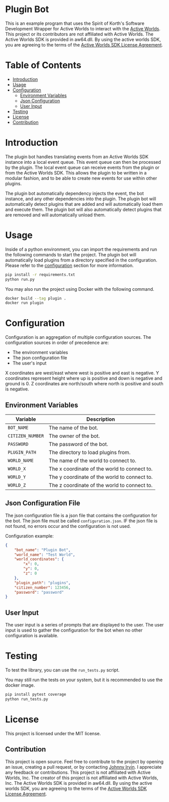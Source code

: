 # Plugin Bot

This is an example program that uses the Spirit of Korth's Software Development Wrapper for Active Worlds to interact with the [Active Worlds](https://www.activeworlds.com). This project or its contributors are not affiliated with Active Worlds. The Active Worlds SDK is provided in aw64.dll. By using the active worlds SDK, you are agreeing to the terms of the [Active Worlds SDK License Agreement](https://www.activeworlds.com/sdk/download.htm).

# Table of Contents

- [Introduction](#introduction)
- [Usage](#usage)
- [Configuration](#configuration)
  - [Environment Variables](#environment-variables)
  - [Json Configuration](#json-configuration-file)
  - [User Input](#user-input)
- [Testing](#testing)
- [License](#license)
- [Contribution](#contribution)

# Introduction

The plugin bot handles translating events from an Active Worlds SDK instance into a local event queue. This event queue can then be processed by the plugin. The local event queue can receive events from the plugin or from the Active Worlds SDK. This allows the plugin to be written in a modular fashion, and to be able to create new events for use within other plugins.

The plugin bot automatically dependency injects the event, the bot instance, and any other dependencies into the plugin. The plugin bot will automatically detect plugins that are added and will automatically load them and execute them. The plugin bot will also automatically detect plugins that are removed and will automatically unload them.

# Usage

Inside of a python environment, you can import the requirements and run the following commands to start the project. The plugin bot will automatically load plugins from a directory specified in the configuration. Please refer to the [configuration](#configuration) section for more information.

```bash
pip install -r requirements.txt
python run.py
```

You may also run the project using Docker with the following command.

```bash
docker build --tag plugin .
docker run plugin
```

# Configuration

Configuration is an aggregation of multiple configuration sources. The configuration sources in order of precedence are:

- The environment variables
- The json configuration file
- The user's input

X coordinates are west/east where west is positive and east is negative.
Y coordinates represent height where up is positive and down is negative and ground is 0.
Z coordinates are north/south where north is positive and south is negative.

## Environment Variables

| Variable | Description |
|---------|-------------|
| `BOT_NAME` | The name of the bot. |
| `CITIZEN_NUMBER` | The owner of the bot. |
| `PASSWORD` | The password of the bot. |
| `PLUGIN_PATH` | The directory to load plugins from. |
| `WORLD_NAME` | The name of the world to connect to. |
| `WORLD_X` | The x coordinate of the world to connect to. |
| `WORLD_Y` | The y coordinate of the world to connect to. |
| `WORLD_Z` | The z coordinate of the world to connect to. |

## Json Configuration File

The json configuration file is a json file that contains the configuration for the bot. The json file must be called `configuration.json`. IF the json file is not found, no errors occur and the configuration is not used.

Configuration example:
```json
{
    "bot_name": "Plugin Bot",
    "world_name": "Test World",
    "world_coordinates": {
        "x": 0,
        "y": 0,
        "z": 0
    },
    "plugin_path": "plugins",
    "citizen_number": 123456,
    "password": "password"
}
```

## User Input

The user input is a series of prompts that are displayed to the user. The user input is used to gather the configuration for the bot when no other configuration is available.

# Testing
To test the library, you can use the `run_tests.py` script.


You may still run the tests on your system, but it is recommended to use the docker image.
```bash
pip install pytest coverage
python run_tests.py
```

# License

This project is licensed under the MIT license.

## Contribution

This project is open source. Feel free to contribute to the project by opening an issue, creating a pull request, or by contacting [Johnny Irvin](mailto:irvinjohnathan@gmail.com). I appreciate any feedback or contributions. This project is not affiliated with Active Worlds, Inc. The creator of this project is not affiliated with Active Worlds, Inc. The Active Worlds SDK is provided in aw64.dll. By using the active worlds SDK, you are agreeing to the terms of the [Active Worlds SDK License Agreement](https://www.activeworlds.com/sdk/download.htm).
